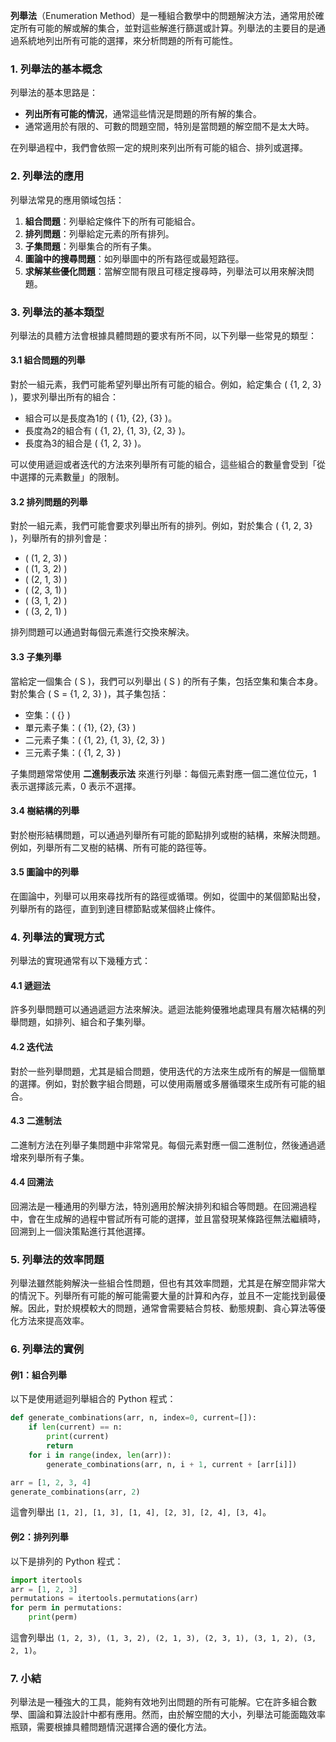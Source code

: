 **列舉法**（Enumeration Method）是一種組合數學中的問題解決方法，通常用於確定所有可能的解或解的集合，並對這些解進行篩選或計算。列舉法的主要目的是通過系統地列出所有可能的選擇，來分析問題的所有可能性。

### 1. **列舉法的基本概念**
列舉法的基本思路是：
- **列出所有可能的情況**，通常這些情況是問題的所有解的集合。
- 通常適用於有限的、可數的問題空間，特別是當問題的解空間不是太大時。

在列舉過程中，我們會依照一定的規則來列出所有可能的組合、排列或選擇。

### 2. **列舉法的應用**
列舉法常見的應用領域包括：
1. **組合問題**：列舉給定條件下的所有可能組合。
2. **排列問題**：列舉給定元素的所有排列。
3. **子集問題**：列舉集合的所有子集。
4. **圖論中的搜尋問題**：如列舉圖中的所有路徑或最短路徑。
5. **求解某些優化問題**：當解空間有限且可穩定搜尋時，列舉法可以用來解決問題。

### 3. **列舉法的基本類型**
列舉法的具體方法會根據具體問題的要求有所不同，以下列舉一些常見的類型：

#### 3.1 **組合問題的列舉**
對於一組元素，我們可能希望列舉出所有可能的組合。例如，給定集合 \( \{1, 2, 3\} \)，要求列舉出所有的組合：
- 組合可以是長度為1的 \( \{1\}, \{2\}, \{3\} \)。
- 長度為2的組合有 \( \{1, 2\}, \{1, 3\}, \{2, 3\} \)。
- 長度為3的組合是 \( \{1, 2, 3\} \)。

可以使用遞迴或者迭代的方法來列舉所有可能的組合，這些組合的數量會受到「從中選擇的元素數量」的限制。

#### 3.2 **排列問題的列舉**
對於一組元素，我們可能會要求列舉出所有的排列。例如，對於集合 \( \{1, 2, 3\} \)，列舉所有的排列會是：
- \( (1, 2, 3) \)
- \( (1, 3, 2) \)
- \( (2, 1, 3) \)
- \( (2, 3, 1) \)
- \( (3, 1, 2) \)
- \( (3, 2, 1) \)

排列問題可以通過對每個元素進行交換來解決。

#### 3.3 **子集列舉**
當給定一個集合 \( S \)，我們可以列舉出 \( S \) 的所有子集，包括空集和集合本身。對於集合 \( S = \{1, 2, 3\} \)，其子集包括：
- 空集：\( \{\} \)
- 單元素子集：\( \{1\}, \{2\}, \{3\} \)
- 二元素子集：\( \{1, 2\}, \{1, 3\}, \{2, 3\} \)
- 三元素子集：\( \{1, 2, 3\} \)

子集問題常常使用 **二進制表示法** 來進行列舉：每個元素對應一個二進位位元，1 表示選擇該元素，0 表示不選擇。

#### 3.4 **樹結構的列舉**
對於樹形結構問題，可以通過列舉所有可能的節點排列或樹的結構，來解決問題。例如，列舉所有二叉樹的結構、所有可能的路徑等。

#### 3.5 **圖論中的列舉**
在圖論中，列舉可以用來尋找所有的路徑或循環。例如，從圖中的某個節點出發，列舉所有的路徑，直到到達目標節點或某個終止條件。

### 4. **列舉法的實現方式**
列舉法的實現通常有以下幾種方式：

#### 4.1 **遞迴法**
許多列舉問題可以通過遞迴方法來解決。遞迴法能夠優雅地處理具有層次結構的列舉問題，如排列、組合和子集列舉。

#### 4.2 **迭代法**
對於一些列舉問題，尤其是組合問題，使用迭代的方法來生成所有的解是一個簡單的選擇。例如，對於數字組合問題，可以使用兩層或多層循環來生成所有可能的組合。

#### 4.3 **二進制法**
二進制方法在列舉子集問題中非常常見。每個元素對應一個二進制位，然後通過遞增來列舉所有子集。

#### 4.4 **回溯法**
回溯法是一種通用的列舉方法，特別適用於解決排列和組合等問題。在回溯過程中，會在生成解的過程中嘗試所有可能的選擇，並且當發現某條路徑無法繼續時，回溯到上一個決策點進行其他選擇。

### 5. **列舉法的效率問題**
列舉法雖然能夠解決一些組合性問題，但也有其效率問題，尤其是在解空間非常大的情況下。列舉所有可能的解可能需要大量的計算和內存，並且不一定能找到最優解。因此，對於規模較大的問題，通常會需要結合剪枝、動態規劃、貪心算法等優化方法來提高效率。

### 6. **列舉法的實例**

#### **例1：組合列舉**
以下是使用遞迴列舉組合的 Python 程式：
```python
def generate_combinations(arr, n, index=0, current=[]):
    if len(current) == n:
        print(current)
        return
    for i in range(index, len(arr)):
        generate_combinations(arr, n, i + 1, current + [arr[i]])

arr = [1, 2, 3, 4]
generate_combinations(arr, 2)
```
這會列舉出 `[1, 2], [1, 3], [1, 4], [2, 3], [2, 4], [3, 4]`。

#### **例2：排列列舉**
以下是排列的 Python 程式：
```python
import itertools
arr = [1, 2, 3]
permutations = itertools.permutations(arr)
for perm in permutations:
    print(perm)
```
這會列舉出 `(1, 2, 3), (1, 3, 2), (2, 1, 3), (2, 3, 1), (3, 1, 2), (3, 2, 1)`。

### 7. **小結**
列舉法是一種強大的工具，能夠有效地列出問題的所有可能解。它在許多組合數學、圖論和算法設計中都有應用。然而，由於解空間的大小，列舉法可能面臨效率瓶頸，需要根據具體問題情況選擇合適的優化方法。